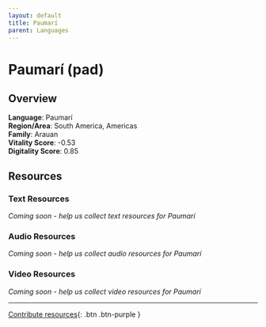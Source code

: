 ```yaml
---
layout: default
title: Paumarí
parent: Languages
---
```


# Paumarí (pad)

## Overview

**Language**: Paumarí  
**Region/Area**: South America, Americas  
**Family**: Arauan  
**Vitality Score**: -0.53  
**Digitality Score**: 0.85  

## Resources

### Text Resources
*Coming soon - help us collect text resources for Paumarí*

### Audio Resources
*Coming soon - help us collect audio resources for Paumarí*

### Video Resources
*Coming soon - help us collect video resources for Paumarí*

---

[Contribute resources](https://fairtrain.github.io/){: .btn .btn-purple }
